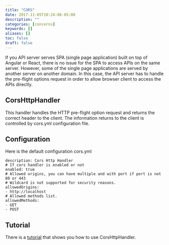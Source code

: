 ```yaml
---
title: "CORS"
date: 2017-11-05T10:24:06-05:00
description: ""
categories: [concerns]
keywords: []
aliases: []
toc: false
draft: false
---
```


If you API server serves SPA (single page application) built on top of Angular
or React, there is no issue for the SPA to access APIs on the same server.
However, some of the single page applications are served by another server
on another domain. In this case, the API server has to handle the pre-flight
options request in order to allow browser client to access the APIs directly. 


## CorsHttpHandler

This handler handles the HTTP pre-flight option request and returns the correct
header to the client. The information returns to the client is controlled by
cors.yml configuration file.

## Configuration

Here is the default configuration cors.yml

```
description: Cors Http Handler
# If cors handler is enabled or not
enabled: true
# Allowed origins, you can have multiple and with port if port is not 80 or 443
# Wildcard is not supported for security reasons.
allowedOrigins:
- http://localhost
# Allowed methods list.
allowedMethods:
- GET
- POST

```

## Tutorial

There is a [tutorial][] that shows you how to use CorsHttpHandler. 

[tutorial]: /tutorial/cors/

